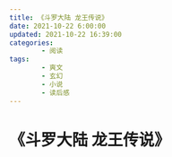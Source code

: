 ```yaml
---
title: 《斗罗大陆 龙王传说》
date: 2021-10-22 6:00:00
updated: 2021-10-22 16:39:00
categories:
        - 阅读
tags:
        - 爽文
        - 玄幻
        - 小说
        - 读后感
---
```


# 《斗罗大陆 龙王传说》
